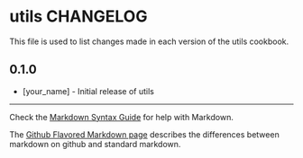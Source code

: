 utils CHANGELOG
===============

This file is used to list changes made in each version of the utils cookbook.

0.1.0
-----
- [your_name] - Initial release of utils

- - -
Check the [Markdown Syntax Guide](http://daringfireball.net/projects/markdown/syntax) for help with Markdown.

The [Github Flavored Markdown page](http://github.github.com/github-flavored-markdown/) describes the differences between markdown on github and standard markdown.
